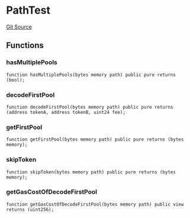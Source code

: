 # PathTest
[Git Source](https://github.com/KYRDTeam/ilo-contracts/blob/1de4d92cce6f0722e8736db455733703c706f30f/src/test/PathTest.sol)


## Functions
### hasMultiplePools


```solidity
function hasMultiplePools(bytes memory path) public pure returns (bool);
```

### decodeFirstPool


```solidity
function decodeFirstPool(bytes memory path) public pure returns (address tokenA, address tokenB, uint24 fee);
```

### getFirstPool


```solidity
function getFirstPool(bytes memory path) public pure returns (bytes memory);
```

### skipToken


```solidity
function skipToken(bytes memory path) public pure returns (bytes memory);
```

### getGasCostOfDecodeFirstPool


```solidity
function getGasCostOfDecodeFirstPool(bytes memory path) public view returns (uint256);
```

